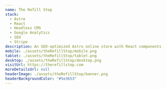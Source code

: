 ```yaml
---
name: The Refill Stop
stack:
  - Astro
  - React
  - Headless CMS
  - Google Analytics
  - SEO
  - Stripe
description: An SEO-optimized Astro online store with React components that implements Google Analytics and a headless CMS for simple page and product customization.
mobile: ./assets/theRefillStop/mobile.png
tablet: ./assets/theRefillStop/tablet.png
desktop: ./assets/theRefillStop/desktop.png
visitUrl: https://therefillstop.com
moreDetailsUrl: null
headerImage: ./assets/theRefillStop/banner.png
headerBackgroundColor: "#5e3653"
---
```

